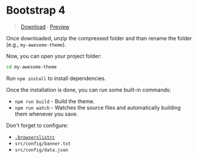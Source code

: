 # Bootstrap 4

> [Download](https://github.com/bloggerpack/bloggerpack/releases/download/v1.0.0-beta.6/bootstrap4-1.0.0-beta.6.zip) · [Preview](https://bp-bootstrap4.blogspot.com/)

Once downloaded, unzip the compressed folder and than rename the folder (e.g., `my-awesome-theme`).

Now, you can open your project folder:

```bash
cd my-awesome-theme
```

Run `npm install` to install dependencies.

Once the installation is done, you can run some built-in commands:

- `npm run build` - Build the theme.
- `npm run watch` - Watches the source files and automatically building them whenever you save.

Don't forget to configure:

- [`.browserslistrc`](https://github.com/browserslist/browserslist)
- `src/config/banner.txt`
- `src/config/data.json`
